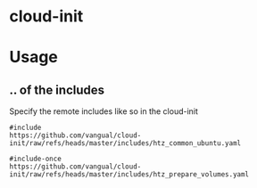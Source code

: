# cloud-init

# Usage
## .. of the includes

Specify the remote includes like so in the cloud-init
```
#include
https://github.com/vangual/cloud-init/raw/refs/heads/master/includes/htz_common_ubuntu.yaml

#include-once
https://github.com/vangual/cloud-init/raw/refs/heads/master/includes/htz_prepare_volumes.yaml

```
